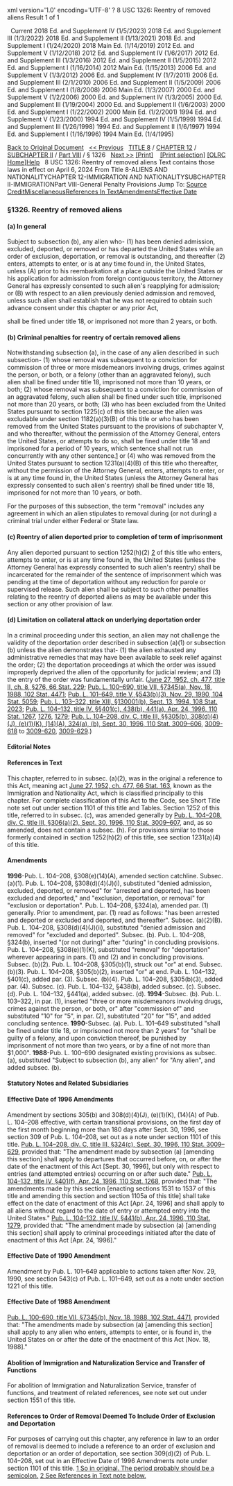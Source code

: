 xml version='1.0' encoding='UTF-8' ?
8 USC 1326: Reentry of removed aliens
 Result 1 of 1
 
  
  Current
2018 Ed. and Supplement IV (1/5/2023)
2018 Ed. and Supplement III (1/3/2022)
2018 Ed. and Supplement II (1/13/2021)
2018 Ed. and Supplement I (1/24/2020)
2018 Main Ed. (1/14/2019)
2012 Ed. and Supplement V (1/12/2018)
2012 Ed. and Supplement IV (1/6/2017)
2012 Ed. and Supplement III (1/3/2016)
2012 Ed. and Supplement II (1/5/2015)
2012 Ed. and Supplement I (1/16/2014)
2012 Main Ed. (1/15/2013)
2006 Ed. and Supplement V (1/3/2012)
2006 Ed. and Supplement IV (1/7/2011)
2006 Ed. and Supplement III (2/1/2010)
2006 Ed. and Supplement II (1/5/2009)
2006 Ed. and Supplement I (1/8/2008)
2006 Main Ed. (1/3/2007)
2000 Ed. and Supplement V (1/2/2006)
2000 Ed. and Supplement IV (1/3/2005)
2000 Ed. and Supplement III (1/19/2004)
2000 Ed. and Supplement II (1/6/2003)
2000 Ed. and Supplement I (1/22/2002)
2000 Main Ed. (1/2/2001)
1994 Ed. and Supplement V (1/23/2000)
1994 Ed. and Supplement IV (1/5/1999)
1994 Ed. and Supplement III (1/26/1998)
1994 Ed. and Supplement II (1/6/1997)
1994 Ed. and Supplement I (1/16/1996)
1994 Main Ed. (1/4/1995)
  
 
  
[Back to Original Document](/view.xhtml;jsessionid=4C7CCCFE465CD23E9FAEE06EB1755CFE)
 
[<< Previous](#)
  
 [TITLE 8](/view.xhtml;jsessionid=4C7CCCFE465CD23E9FAEE06EB1755CFE?req=granuleid%3AUSC-prelim-title8&saved=%7CZ3JhbnVsZWlkOlVTQy1wcmVsaW0tdGl0bGU4LXNlY3Rpb24xMzI2%7C%7C%7C0%7Cfalse%7Cprelim&edition=prelim) / [CHAPTER 12](/view.xhtml;jsessionid=4C7CCCFE465CD23E9FAEE06EB1755CFE?req=granuleid%3AUSC-prelim-title8-chapter12&saved=%7CZ3JhbnVsZWlkOlVTQy1wcmVsaW0tdGl0bGU4LXNlY3Rpb24xMzI2%7C%7C%7C0%7Cfalse%7Cprelim&edition=prelim) / [SUBCHAPTER II](/view.xhtml;jsessionid=4C7CCCFE465CD23E9FAEE06EB1755CFE?req=granuleid%3AUSC-prelim-title8-chapter12-subchapter2&saved=%7CZ3JhbnVsZWlkOlVTQy1wcmVsaW0tdGl0bGU4LXNlY3Rpb24xMzI2%7C%7C%7C0%7Cfalse%7Cprelim&edition=prelim) / [Part VIII](/view.xhtml;jsessionid=4C7CCCFE465CD23E9FAEE06EB1755CFE?req=granuleid%3AUSC-prelim-title8-chapter12-subchapter2-part8&saved=%7CZ3JhbnVsZWlkOlVTQy1wcmVsaW0tdGl0bGU4LXNlY3Rpb24xMzI2%7C%7C%7C0%7Cfalse%7Cprelim&edition=prelim) / § 1326
  
 [Next >>](#)
[[Print]](#)
   
 [[Print selection]](#)
[[OLRC Home]](/browse.xhtml;jsessionid=4C7CCCFE465CD23E9FAEE06EB1755CFE)[Help](/navHelp.xhtml;jsessionid=4C7CCCFE465CD23E9FAEE06EB1755CFE)
 
8 USC 1326: Reentry of removed aliens
Text contains those laws in effect on April 6, 2024
From Title 8-ALIENS AND NATIONALITYCHAPTER 12-IMMIGRATION AND NATIONALITYSUBCHAPTER II-IMMIGRATIONPart VIII-General Penalty Provisions
Jump To: [Source Credit](#sourcecredit)[Miscellaneous](#miscellaneous-note)[References In Text](#referenceintext-note)[Amendments](#amendment-note)[Effective Date](#effectivedate-amendment-note)
### §1326. Reentry of removed aliens
#### (a) In general
Subject to subsection (b), any alien who-
(1) has been denied admission, excluded, deported, or removed or has departed the United States while an order of exclusion, deportation, or removal is outstanding, and thereafter
(2) enters, attempts to enter, or is at any time found in, the United States, unless (A) prior to his reembarkation at a place outside the United States or his application for admission from foreign contiguous territory, the Attorney General has expressly consented to such alien's reapplying for admission; or (B) with respect to an alien previously denied admission and removed, unless such alien shall establish that he was not required to obtain such advance consent under this chapter or any prior Act,
  
shall be fined under title 18, or imprisoned not more than 2 years, or both.
#### (b) Criminal penalties for reentry of certain removed aliens
Notwithstanding subsection (a), in the case of any alien described in such subsection-
(1) whose removal was subsequent to a conviction for commission of three or more misdemeanors involving drugs, crimes against the person, or both, or a felony (other than an aggravated felony), such alien shall be fined under title 18, imprisoned not more than 10 years, or both;
(2) whose removal was subsequent to a conviction for commission of an aggravated felony, such alien shall be fined under such title, imprisoned not more than 20 years, or both;
(3) who has been excluded from the United States pursuant to section 1225(c) of this title because the alien was excludable under section 1182(a)(3)(B) of this title or who has been removed from the United States pursuant to the provisions of subchapter V, and who thereafter, without the permission of the Attorney General, enters the United States, or attempts to do so, shall be fined under title 18 and imprisoned for a period of 10 years, which sentence shall not run concurrently with any other sentence.[1](#1326_1_target) or
(4) who was removed from the United States pursuant to section 1231(a)(4)(B) of this title who thereafter, without the permission of the Attorney General, enters, attempts to enter, or is at any time found in, the United States (unless the Attorney General has expressly consented to such alien's reentry) shall be fined under title 18, imprisoned for not more than 10 years, or both.
  
For the purposes of this subsection, the term "removal" includes any agreement in which an alien stipulates to removal during (or not during) a criminal trial under either Federal or State law.
#### (c) Reentry of alien deported prior to completion of term of imprisonment
Any alien deported pursuant to section 1252(h)(2) [2](#1326_2_target) of this title who enters, attempts to enter, or is at any time found in, the United States (unless the Attorney General has expressly consented to such alien's reentry) shall be incarcerated for the remainder of the sentence of imprisonment which was pending at the time of deportation without any reduction for parole or supervised release. Such alien shall be subject to such other penalties relating to the reentry of deported aliens as may be available under this section or any other provision of law.
#### (d) Limitation on collateral attack on underlying deportation order
In a criminal proceeding under this section, an alien may not challenge the validity of the deportation order described in subsection (a)(1) or subsection (b) unless the alien demonstrates that-
(1) the alien exhausted any administrative remedies that may have been available to seek relief against the order;
(2) the deportation proceedings at which the order was issued improperly deprived the alien of the opportunity for judicial review; and
(3) the entry of the order was fundamentally unfair.
([June 27, 1952, ch. 477, title II, ch. 8, §276, 66 Stat. 229](/statviewer.htm?volume=66&page=229); [Pub. L. 100–690, title VII, §7345(a), Nov. 18, 1988, 102 Stat. 4471](/statviewer.htm?volume=102&page=4471); [Pub. L. 101–649, title V, §543(b)(3), Nov. 29, 1990, 104 Stat. 5059](/statviewer.htm?volume=104&page=5059); [Pub. L. 103–322, title XIII, §130001(b), Sept. 13, 1994, 108 Stat. 2023](/statviewer.htm?volume=108&page=2023); [Pub. L. 104–132, title IV, §§401(c), 438(b), 441(a), Apr. 24, 1996, 110 Stat. 1267](/statviewer.htm?volume=110&page=1267), [1276](/statviewer.htm?volume=110&page=1276), [1279](/statviewer.htm?volume=110&page=1279); [Pub. L. 104–208, div. C, title III, §§305(b), 308(d)(4)(J), (e)(1)(K), (14)(A), 324(a), (b), Sept. 30, 1996, 110 Stat. 3009–606](/statviewer.htm?volume=110&page=3009-606), [3009-618](/statviewer.htm?volume=110&page=3009-618) to [3009-620](/statviewer.htm?volume=110&page=3009-620), [3009-629](/statviewer.htm?volume=110&page=3009-629).)
  
#### **Editorial Notes**
#### References in Text
This chapter, referred to in subsec. (a)(2), was in the original a reference to this Act, meaning act [June 27, 1952, ch. 477, 66 Stat. 163](/statviewer.htm?volume=66&page=163), known as the Immigration and Nationality Act, which is classified principally to this chapter. For complete classification of this Act to the Code, see Short Title note set out under section 1101 of this title and Tables.
Section 1252 of this title, referred to in subsec. (c), was amended generally by [Pub. L. 104–208, div. C, title III, §306(a)(2), Sept. 30, 1996, 110 Stat. 3009–607](/statviewer.htm?volume=110&page=3009-607), and, as so amended, does not contain a subsec. (h). For provisions similar to those formerly contained in section 1252(h)(2) of this title, see section 1231(a)(4) of this title.
#### Amendments
**1996**-Pub. L. 104–208, §308(e)(14)(A), amended section catchline.
Subsec. (a)(1). Pub. L. 104–208, §308(d)(4)(J)(i), substituted "denied admission, excluded, deported, or removed" for "arrested and deported, has been excluded and deported," and "exclusion, deportation, or removal" for "exclusion or deportation".
Pub. L. 104–208, §324(a), amended par. (1) generally. Prior to amendment, par. (1) read as follows: "has been arrested and deported or excluded and deported, and thereafter".
Subsec. (a)(2)(B). Pub. L. 104–208, §308(d)(4)(J)(ii), substituted "denied admission and removed" for "excluded and deported".
Subsec. (b). Pub. L. 104–208, §324(b), inserted "(or not during)" after "during" in concluding provisions.
Pub. L. 104–208, §308(e)(1)(K), substituted "removal" for "deportation" wherever appearing in pars. (1) and (2) and in concluding provisions.
Subsec. (b)(2). Pub. L. 104–208, §305(b)(1), struck out "or" at end.
Subsec. (b)(3). Pub. L. 104–208, §305(b)(2), inserted "or" at end.
Pub. L. 104–132, §401(c), added par. (3).
Subsec. (b)(4). Pub. L. 104–208, §305(b)(3), added par. (4).
Subsec. (c). Pub. L. 104–132, §438(b), added subsec. (c).
Subsec. (d). Pub. L. 104–132, §441(a), added subsec. (d).
**1994**-Subsec. (b). Pub. L. 103–322, in par. (1), inserted "three or more misdemeanors involving drugs, crimes against the person, or both, or" after "commission of" and substituted "10" for "5", in par. (2), substituted "20" for "15", and added concluding sentence.
**1990**-Subsec. (a). Pub. L. 101–649 substituted "shall be fined under title 18, or imprisoned not more than 2 years" for "shall be guilty of a felony, and upon conviction thereof, be punished by imprisonment of not more than two years, or by a fine of not more than $1,000".
**1988**-Pub. L. 100–690 designated existing provisions as subsec. (a), substituted "Subject to subsection (b), any alien" for "Any alien", and added subsec. (b).
  
#### **Statutory Notes and Related Subsidiaries**
#### Effective Date of 1996 Amendments
Amendment by sections 305(b) and 308(d)(4)(J), (e)(1)(K), (14)(A) of Pub. L. 104–208 effective, with certain transitional provisions, on the first day of the first month beginning more than 180 days after Sept. 30, 1996, see section 309 of Pub. L. 104–208, set out as a note under section 1101 of this title.
[Pub. L. 104–208, div. C, title III, §324(c), Sept. 30, 1996, 110 Stat. 3009–629](/statviewer.htm?volume=110&page=3009-629), provided that: "The amendment made by subsection (a) [amending this section] shall apply to departures that occurred before, on, or after the date of the enactment of this Act [Sept. 30, 1996], but only with respect to entries (and attempted entries) occurring on or after such date."
[Pub. L. 104–132, title IV, §401(f), Apr. 24, 1996, 110 Stat. 1268](/statviewer.htm?volume=110&page=1268), provided that: "The amendments made by this section [enacting sections 1531 to 1537 of this title and amending this section and section 1105a of this title] shall take effect on the date of enactment of this Act [Apr. 24, 1996] and shall apply to all aliens without regard to the date of entry or attempted entry into the United States."
[Pub. L. 104–132, title IV, §441(b), Apr. 24, 1996, 110 Stat. 1279](/statviewer.htm?volume=110&page=1279), provided that: "The amendment made by subsection (a) [amending this section] shall apply to criminal proceedings initiated after the date of enactment of this Act [Apr. 24, 1996]."
#### Effective Date of 1990 Amendment
Amendment by Pub. L. 101–649 applicable to actions taken after Nov. 29, 1990, see section 543(c) of Pub. L. 101–649, set out as a note under section 1221 of this title.
#### Effective Date of 1988 Amendment
[Pub. L. 100–690, title VII, §7345(b), Nov. 18, 1988, 102 Stat. 4471](/statviewer.htm?volume=102&page=4471), provided that: "The amendments made by subsection (a) [amending this section] shall apply to any alien who enters, attempts to enter, or is found in, the United States on or after the date of the enactment of this Act [Nov. 18, 1988]."
#### Abolition of Immigration and Naturalization Service and Transfer of Functions
For abolition of Immigration and Naturalization Service, transfer of functions, and treatment of related references, see note set out under section 1551 of this title.
#### References to Order of Removal Deemed To Include Order of Exclusion and Deportation
For purposes of carrying out this chapter, any reference in law to an order of removal is deemed to include a reference to an order of exclusion and deportation or an order of deportation, see section 309(d)(2) of Pub. L. 104–208, set out in an Effective Date of 1996 Amendments note under section 1101 of this title.
[1 So in original. The period probably should be a semicolon.](#1326_1)
[2 See References in Text note below.](#1326_2)
